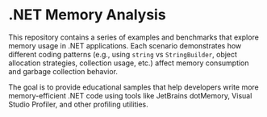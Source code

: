 # .NET Memory Analysis

This repository contains a series of examples and benchmarks that explore memory usage in .NET applications. Each scenario demonstrates how different coding patterns (e.g., using `string` vs `StringBuilder`, object allocation strategies, collection usage, etc.) affect memory consumption and garbage collection behavior.

The goal is to provide educational samples that help developers write more memory-efficient .NET code using tools like JetBrains dotMemory, Visual Studio Profiler, and other profiling utilities.
